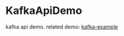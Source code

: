 # KafkaApiDemo
kafka api demo.
related demo: [kafka-example](https://github.com/omkreddy/kafka-examples)
